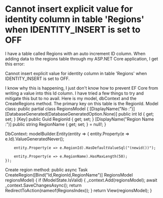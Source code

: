 
# Cannot insert explicit value for identity column in table 'Regions' when IDENTITY_INSERT is set to OFF

I have a table called Regions with an auto increment ID column. When adding data to the regions table through my ASP.NET Core application, I get this error:

Cannot insert explicit value for identity column in table 'Regions' when IDENTITY_INSERT is set to OFF.

I know why this is happening, I just don't know how to prevent EF Core from writing a value into this Id column. I have tried a few things to try and mitigate this but to no avail.
Here is my model, dbContext and the CreateRegions method. The primary key on this table is the RegionId.
Model class:
public partial class RegionsModel
{
    [DisplayName("No :")]
    [DatabaseGenerated(DatabaseGeneratedOption.None)]
    public int Id { get; set; }
    [Key]
    public Guid RegionId { get; set; }
    [DisplayName("Region Name :")]
    public string RegionName { get; set; } = null!;
}

DbContext:
    modelBuilder.Entity<RegionsModel>(entity =>
    {
        entity.Property(e => e.Id).ValueGeneratedNever();

        entity.Property(e => e.RegionId).HasDefaultValueSql("(newid())");

        entity.Property(e => e.RegionName).HasMaxLength(50);
    });

Create region method:
public async Task<IActionResult> CreateRegion([Bind("Id,RegionId,RegionName")] RegionsModel regionsModel)
{
    if (ModelState.IsValid)
    {
        _context.Add(regionsModel);
        await _context.SaveChangesAsync();
        return RedirectToAction(nameof(RegionsIndex));
    }
    return View(regionsModel);
}


        